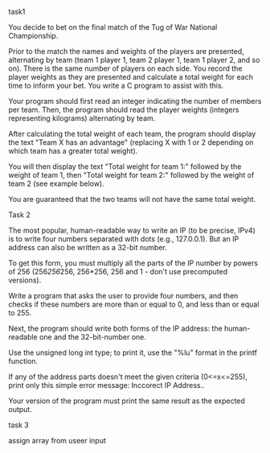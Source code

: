 task1

You decide to bet on the final match of the Tug of War National Championship. 

Prior to the match the names and weights of the players are presented, alternating by team (team 1 player 1, team 2 player 1, team 1 player 2, and so on). There is the same number of players on each side. You record the player weights as they are presented and calculate a total weight for each time to inform your bet. You write a C program to assist with this.

Your program should first read an integer indicating the number of members per team. Then, the program should read the player weights (integers representing kilograms) alternating by team. 

After calculating the total weight of each team, the program should display the text "Team X has an advantage" (replacing X with 1 or 2 depending on which team has a greater total weight).

You will then display the text "Total weight for team 1:" followed by the weight of team 1, then "Total weight for team 2:" followed by the weight of team 2 (see example below).

You are guaranteed that the two teams will not have the same total weight.


Task 2


The most popular, human-readable way to write an IP (to be precise, IPv4) is to write four numbers separated with dots (e.g., 127.0.0.1). But an IP address can also be written as a 32-bit number.

To get this form, you must multiply all the parts of the IP number by powers of 256 (256*256*256, 256*256, 256 and 1 - don't use precomputed versions).

Write a program that asks the user to provide four numbers, and then checks if these numbers are more than or equal to 0, and less than or equal to 255.

Next, the program should write both forms of the IP address: the human-readable one and the 32-bit-number one.

Use the unsigned long int type; to print it, use the "%lu" format in the printf function.

If any of the address parts doesn't meet the given criteria (0<=x<=255), print only this simple error message: Inccorect IP Address..

Your version of the program must print the same result as the expected output.



task 3 

assign array from useer input


